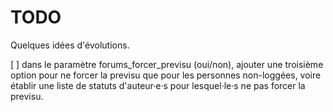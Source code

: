# TODO

Quelques idées d'évolutions.

[ ] dans le paramètre forums_forcer_previsu (oui/non), ajouter une troisième option pour ne forcer la previsu que pour les personnes non-loggées, voire établir une liste de statuts d'auteur·e·s pour lesquel·le·s ne pas forcer la previsu.
